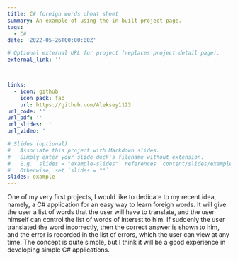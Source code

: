 ```yaml
---
title: C# foreign words cheat sheet
summary: An example of using the in-built project page.
tags:
  - С#
date: '2022-05-26T00:00:00Z'

# Optional external URL for project (replaces project detail page).
external_link: ''



links:
  - icon: github
    icon_pack: fab
    url: https://github.com/Aleksey1123
url_code: ''
url_pdf: ''
url_slides: ''
url_video: ''

# Slides (optional).
#   Associate this project with Markdown slides.
#   Simply enter your slide deck's filename without extension.
#   E.g. `slides = "example-slides"` references `content/slides/example-slides.md`.
#   Otherwise, set `slides = ""`.
slides: example
---
```


One of my very first projects, I would like to dedicate to my recent idea, namely, a C# application for an easy way to learn foreign words. It will give the user a list of words that the user will have to translate, and the user himself can control the list of words of interest to him. If suddenly the user translated the word incorrectly, then the correct answer is shown to him, and the error is recorded in the list of errors, which the user can view at any time. The concept is quite simple, but I think it will be a good experience in developing simple C# applications.
